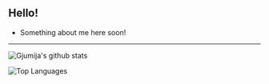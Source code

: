 ## Hello!
- Something about me here soon!

---
![Gjumija's github stats](https://github-readme-stats.vercel.app/api?username=gjumle&count_private=true&show_icons=true&theme=github_dark&hide_border=true)

![Top Languages](https://github-readme-stats.vercel.app/api/top-langs/?username=gjumle&layout=compact&theme=github_dark&hide_border=true)
